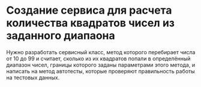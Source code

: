 # Создание сервиса для расчета количества квадратов чисел из заданного диапаона
Нужно разработать сервисный класс, метод которого перебирает числа от 10 до 99 и считает, сколько из их квадратов попали в определённый диапазон чисел, границы которого заданы параметрами этого метода, и написать на метод автотесты, которые проверяют правильность работы на тестовых данных.
